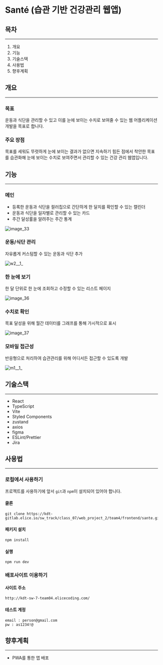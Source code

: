 # Santé (습관 기반 건강관리 웹앱)

## 목차
---
1. 개요
2. 기능
3. 기술스택
4. 사용법
5. 향후계획

## 개요
---
### 목표
운동과 식단을 관리할 수 있고 이를 눈에 보이는 수치로 보여줄 수 있는 웹 어플리케이션 개발을 목표로 합니다.

### 주요 장점
목표를 세워도 뚜렷하게 눈에 보이는 결과가 없으면 지속하기 힘든 점에서 착안한 목표를 습관화해 눈에 보이는 수치로 보여주면서 관리할 수 있는 건강 관리 웹앱입니다.

## 기능
---
### 메인
- 등록한 운동과 식단을 컬러칩으로 간단하게 한 달치를 확인할 수 있는 캘린더
- 운동과 식단을 일자별로 관리할 수 있는 카드
- 주간 달성률을 알려주는 주간 통계

![image_33](/uploads/125580ef677d8b9b5d453675539382c8/image_33.png)
### 운동/식단 관리
자유롭게 커스텀할 수 있는 운동과 식단 추가

![w2__1_](/uploads/bb4a9f8f66803358275f20b50971134c/w2__1_.png)
### 한 눈에 보기
한 달 단위로 한 눈에 조회하고 수정할 수 있는 리스트 페이지

![image_36](/uploads/d6071698a9309a54b62eee0fe3362188/image_36.png)
### 수치로 확인
목표 달성을 위해 월간 데이터를 그래프를 통해 가시적으로 표시

![image_37](/uploads/f405da5e118bc6d2d18c66b43770aa87/image_37.png)
### 모바일 접근성
반응형으로 처리하여 습관관리를 위해 어디서든 접근할 수 있도록 개발

![m1__1_](/uploads/65eee784a047f34c35e50962480b8b95/m1__1_.png)

## 기술스택
---
- React
- TypeScript
- Vite
- Styled Components
- zustand
- axios
- figma
- ESLint/Prettier
- Jira

## 사용법
---
### 로컬에서 사용하기
프로젝트를 사용하기에 앞서 `git`과 `npm`이 설치되어 있어야 합니다.
#### 클론
```
git clone https://kdt-gitlab.elice.io/sw_track/class_07/web_project_2/team4/frontend/sante.git
```
#### 패키지 설치
```
npm install
```
#### 실행
```
npm run dev
```
### 배포사이트 이용하기
#### 사이트 주소
```
http://kdt-sw-7-team04.elicecoding.com/
```
#### 테스트 계정
```
email : person@gmail.com
pw : as1234!@
```

## 향후계획
---
- PWA를 통한 앱 배포
